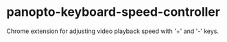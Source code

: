 # panopto-keyboard-speed-controller
Chrome extension for adjusting video playback speed with '+' and '-' keys.
